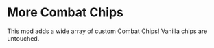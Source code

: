 # More Combat Chips

This mod adds a wide array of custom Combat Chips! Vanilla chips are untouched.